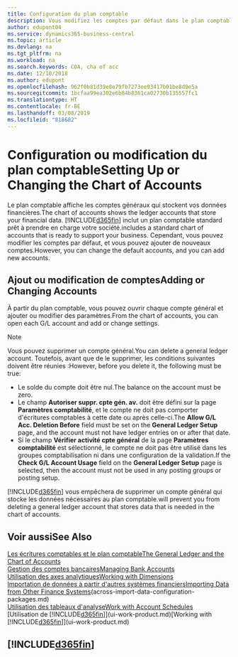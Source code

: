```yaml
---
title: Configuration du plan comptable
description: Vous modifiez les comptes par défaut dans le plan comptable, et vous pouvez ajouter de nouveaux comptes.
author: edupont04
ms.service: dynamics365-business-central
ms.topic: article
ms.devlang: na
ms.tgt_pltfrm: na
ms.workload: na
ms.search.keywords: COA, cha of acc
ms.date: 12/10/2018
ms.author: edupont
ms.openlocfilehash: 962f0b81d39e8e79fb7273ee93417b01be8d9e5a
ms.sourcegitcommit: 1bcfaa99ea302e6b84b8361ca02730b135557fc1
ms.translationtype: HT
ms.contentlocale: fr-BE
ms.lasthandoff: 03/08/2019
ms.locfileid: "818682"
---
```

# <a name="setting-up-or-changing-the-chart-of-accounts"></a><span data-ttu-id="31aab-103">Configuration ou modification du plan comptable</span><span class="sxs-lookup"><span data-stu-id="31aab-103">Setting Up or Changing the Chart of Accounts</span></span>
<span data-ttu-id="31aab-104">Le plan comptable affiche les comptes généraux qui stockent vos données financières.</span><span class="sxs-lookup"><span data-stu-id="31aab-104">The chart of accounts shows the ledger accounts that store your financial data.</span></span> [!INCLUDE[d365fin](includes/d365fin_md.md)] <span data-ttu-id="31aab-105">inclut un plan comptable standard prêt à prendre en charge votre société.</span><span class="sxs-lookup"><span data-stu-id="31aab-105">includes a standard chart of accounts that is ready to support your business.</span></span>
<span data-ttu-id="31aab-106">Cependant, vous pouvez modifier les comptes par défaut, et vous pouvez ajouter de nouveaux comptes.</span><span class="sxs-lookup"><span data-stu-id="31aab-106">However, you can change the default accounts, and you can add new accounts.</span></span>  

## <a name="adding-or-changing-accounts"></a><span data-ttu-id="31aab-107">Ajout ou modification de comptes</span><span class="sxs-lookup"><span data-stu-id="31aab-107">Adding or Changing Accounts</span></span>
<span data-ttu-id="31aab-108">À partir du plan comptable, vous pouvez ouvrir chaque compte général et ajouter ou modifier des paramètres.</span><span class="sxs-lookup"><span data-stu-id="31aab-108">From the chart of accounts, you can open each G/L account and add or change settings.</span></span>

> [!NOTE]  
>   <span data-ttu-id="31aab-109">Vous pouvez supprimer un compte général.</span><span class="sxs-lookup"><span data-stu-id="31aab-109">You can delete a general ledger account.</span></span> <span data-ttu-id="31aab-110">Toutefois, avant que de le supprimer, les conditions suivantes doivent être réunies :</span><span class="sxs-lookup"><span data-stu-id="31aab-110">However, before you delete it, the following must be true:</span></span>  
>  
>   * <span data-ttu-id="31aab-111">Le solde du compte doit être nul.</span><span class="sxs-lookup"><span data-stu-id="31aab-111">The balance on the account must be zero.</span></span>  
>   * <span data-ttu-id="31aab-112">Le champ **Autoriser suppr. cpte gén. av.** doit être défini sur la page **Paramètres comptabilité**, et le compte ne doit pas comporter d'écritures comptables à cette date ou après celle-ci.</span><span class="sxs-lookup"><span data-stu-id="31aab-112">The **Allow G/L Acc. Deletion Before** field must be set on the **General Ledger Setup** page, and the account must not have ledger entries on or after that date.</span></span>  
>   * <span data-ttu-id="31aab-113">Si le champ **Vérifier activité cpte général** de la page **Paramètres comptabilité** est sélectionné, le compte ne doit pas être utilisé dans les groupes comptabilisation ni dans une configuration de la validation.</span><span class="sxs-lookup"><span data-stu-id="31aab-113">If the **Check G/L Account Usage** field on the **General Ledger Setup** page is selected, then the account must not be used in any posting groups or posting setup.</span></span>  

[!INCLUDE[d365fin](includes/d365fin_md.md)] <span data-ttu-id="31aab-114">vous empêchera de supprimer un compte général qui stocke les données nécessaires au plan comptable.</span><span class="sxs-lookup"><span data-stu-id="31aab-114">will prevent you from deleting a general ledger account that stores data that is needed in the chart of accounts.</span></span>  

## <a name="see-also"></a><span data-ttu-id="31aab-115">Voir aussi</span><span class="sxs-lookup"><span data-stu-id="31aab-115">See Also</span></span>
[<span data-ttu-id="31aab-116">Les écritures comptables et le plan comptable</span><span class="sxs-lookup"><span data-stu-id="31aab-116">The General Ledger and the Chart of Accounts</span></span>](finance-general-ledger.md)  
[<span data-ttu-id="31aab-117">Gestion des comptes bancaires</span><span class="sxs-lookup"><span data-stu-id="31aab-117">Managing Bank Accounts</span></span>](bank-manage-bank-accounts.md)  
[<span data-ttu-id="31aab-118">Utilisation des axes analytiques</span><span class="sxs-lookup"><span data-stu-id="31aab-118">Working with Dimensions</span></span>](finance-dimensions.md)  
<span data-ttu-id="31aab-119">[Importation de données à partir d'autres systèmes financiers](across-import-data-configuration-packages.md)</span><span class="sxs-lookup"><span data-stu-id="31aab-119">[Importing Data from Other Finance Systems](across-import-data-configuration-packages.md)(across-import-data-configuration-packages.md)</span></span>  
[<span data-ttu-id="31aab-120">Utilisation des tableaux d'analyse</span><span class="sxs-lookup"><span data-stu-id="31aab-120">Work with Account Schedules</span></span>](bi-how-work-account-schedule.md)  
<span data-ttu-id="31aab-121">[Utilisation de [!INCLUDE[d365fin](includes/d365fin_md.md)]](ui-work-product.md)</span><span class="sxs-lookup"><span data-stu-id="31aab-121">[Working with [!INCLUDE[d365fin](includes/d365fin_md.md)]](ui-work-product.md)</span></span>  

## [!INCLUDE[d365fin](includes/free_trial_md.md)]
